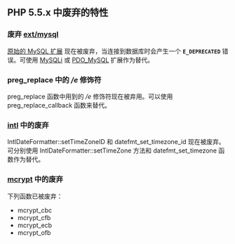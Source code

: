 PHP 5.5.x 中废弃的特性
----------------------

### 废弃 <a href="/set/mysqlinfo.html#Mysql（原始）" class="link">ext/mysql</a>

<a href="/set/mysqlinfo.html#Mysql（原始）" class="link">原始的 MySQL 扩展</a>
现在被废弃，当连接到数据库时会产生一个 **`E_DEPRECATED`** 错误。可使用
<a href="/set/mysqlinfo.html#Mysqli" class="link">MySQLi</a> 或
<a href="/book/pdo.html#MySQL%20(PDO)" class="link">PDO_MySQL</a>
扩展作为替代。

### <span class="function">preg\_replace</span> 中的 */e* 修饰符

<span class="function">preg\_replace</span> 函数中用到的 */e*
修饰符现在被弃用。可以使用 <span
class="function">preg\_replace\_callback</span> 函数来替代。

### <a href="/book/intl.html" class="link">intl</a> 中的废弃

<span class="methodname">IntlDateFormatter::setTimeZoneID</span> 和
<span class="function">datefmt\_set\_timezone\_id</span>
现在被废弃。可分别使用 <span
class="methodname">IntlDateFormatter::setTimeZone</span> 方法和 <span
class="function">datefmt\_set\_timezone</span> 函数作为替代。

### <a href="/book/mcrypt.html" class="link">mcrypt</a> 中的废弃

下列函数已被废弃：

-   <span class="simpara"> <span class="function">mcrypt\_cbc</span>
    </span>
-   <span class="simpara"> <span class="function">mcrypt\_cfb</span>
    </span>
-   <span class="simpara"> <span class="function">mcrypt\_ecb</span>
    </span>
-   <span class="simpara"> <span class="function">mcrypt\_ofb</span>
    </span>
